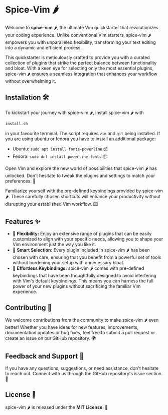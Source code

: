 # Spice-Vim 🌶️

Welcome to **spice-vim** 🌶️, the ultimate Vim quickstarter that revolutionizes your coding experience. Unlike conventional Vim starters, spice-vim 🌶️ empowers you with unparalleled flexibility, transforming your text editing into a dynamic and efficient process.

This quickstarter is meticulously crafted to provide you with a curated collection of plugins that strike the perfect balance between functionality and bloat. With a keen eye for selecting only the most essential plugins, spice-vim 🌶️ ensures a seamless integration that enhances your workflow without overwhelming it.

## Installation 🛠️

To kickstart your journey with spice-vim 🌶️, install spice-vim 🌶️ with

``` bash
install.sh
```

in your favourite terminal. The script requires `vim` and `git` being installed. If you are using ubuntu or fedora you have to install an additional package:

- Ubuntu: `sudo apt install fonts-powerline` 📦
- Fedora: `sudo dnf install powerline-fonts` 📦

Open Vim and explore the new world of possibilities that spice-vim 🌶️ has unlocked. Don't hesitate to tweak the plugins and settings to match your preferences. 🧩

Familiarize yourself with the pre-defined keybindings provided by spice-vim 🌶️. These carefully chosen shortcuts will enhance your productivity without disrupting your established Vim workflow. ⌨️

## Features ✨

- 🎨 **Flexibility:** Enjoy an extensive range of plugins that can be easily customized to align with your specific needs, allowing you to shape your Vim environment just the way you like it.
- 🧰 **Smart Selection:** Every plugin included in spice-vim 🌶️ has been chosen with care, ensuring that you benefit from a powerful set of tools without burdening your setup with unnecessary bloat.
- 🚪 **Effortless Keybindings:** spice-vim 🌶️ comes with pre-defined keybindings that have been thoughtfully designed to avoid interfering with Vim's default keybindings. This means you can harness the full power of your new plugins without sacrificing the familiar Vim experience.

## Contributing 🤝

We welcome contributions from the community to make spice-vim 🌶️ even better! Whether you have ideas for new features, improvements, documentation updates or bug fixes, feel free to submit a pull request or create an issue on our GitHub repository. 🌍

## Feedback and Support 📣

If you have any questions, suggestions, or need assistance, don't hesitate to reach out. Connect with us through the GitHub repository's issue section. 🙌

## License 📜

spice-vim 🌶️ is released under the **MIT License**. 📄
